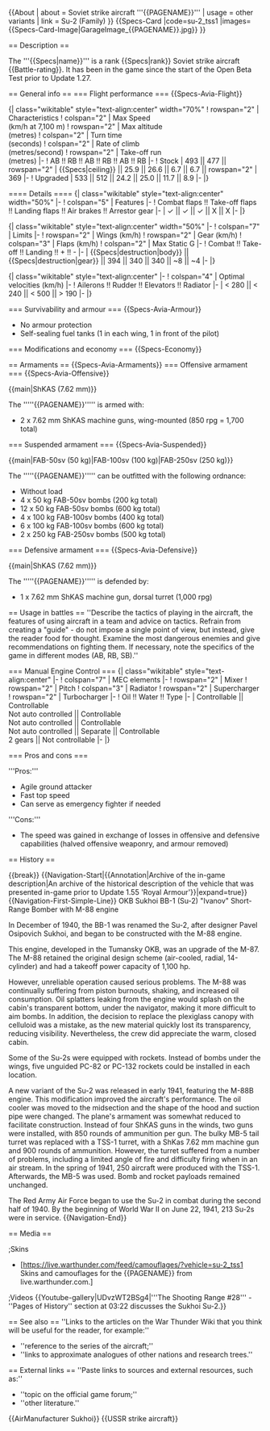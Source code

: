 {{About
| about = Soviet strike aircraft '''{{PAGENAME}}'''
| usage = other variants
| link = Su-2 (Family)
}}
{{Specs-Card
|code=su-2_tss1
|images={{Specs-Card-Image|GarageImage_{{PAGENAME}}.jpg}}
}}

== Description ==
<!-- ''In the description, the first part should be about the history of and the creation and combat usage of the aircraft, as well as its key features. In the second part, tell the reader about the aircraft in the game. Insert a screenshot of the vehicle, so that if the novice player does not remember the vehicle by name, he will immediately understand what kind of vehicle the article is talking about.'' -->
The '''{{Specs|name}}''' is a rank {{Specs|rank}} Soviet strike aircraft {{Battle-rating}}. It has been in the game since the start of the Open Beta Test prior to Update 1.27.

== General info ==
=== Flight performance ===
{{Specs-Avia-Flight}}
<!-- ''Describe how the aircraft behaves in the air. Speed, manoeuvrability, acceleration and allowable loads - these are the most important characteristics of the vehicle.'' -->

{| class="wikitable" style="text-align:center" width="70%"
! rowspan="2" | Characteristics
! colspan="2" | Max Speed<br>(km/h at 7,100 m)
! rowspan="2" | Max altitude<br>(metres)
! colspan="2" | Turn time<br>(seconds)
! colspan="2" | Rate of climb<br>(metres/second)
! rowspan="2" | Take-off run<br>(metres)
|-
! AB !! RB !! AB !! RB !! AB !! RB
|-
! Stock
| 493 || 477 || rowspan="2" | {{Specs|ceiling}} || 25.9 || 26.6 || 6.7 || 6.7 || rowspan="2" | 369
|-
! Upgraded
| 533 || 512 || 24.2 || 25.0 || 11.7 || 8.9
|-
|}

==== Details ====
{| class="wikitable" style="text-align:center" width="50%"
|-
! colspan="5" | Features
|-
! Combat flaps !! Take-off flaps !! Landing flaps !! Air brakes !! Arrestor gear
|-
| ✓ || ✓ || ✓ || X || X     <!-- ✓ -->
|-
|}

{| class="wikitable" style="text-align:center" width="50%"
|-
! colspan="7" | Limits
|-
! rowspan="2" | Wings (km/h)
! rowspan="2" | Gear (km/h)
! colspan="3" | Flaps (km/h)
! colspan="2" | Max Static G
|-
! Combat !! Take-off !! Landing !! + !! -
|-
| {{Specs|destruction|body}} || {{Specs|destruction|gear}} || 394 || 340 || 340 || ~8 || ~4
|-
|}

{| class="wikitable" style="text-align:center"
|-
! colspan="4" | Optimal velocities (km/h)
|-
! Ailerons !! Rudder !! Elevators !! Radiator
|-
| < 280 || < 240 || < 500 || > 190
|-
|}

=== Survivability and armour ===
{{Specs-Avia-Armour}}
<!-- ''Examine the survivability of the aircraft. Note how vulnerable the structure is and how secure the pilot is, whether the fuel tanks are armoured, etc. Describe the armour, if there is any, and also mention the vulnerability of other critical aircraft systems.'' -->

* No armour protection
* Self-sealing fuel tanks (1 in each wing, 1 in front of the pilot)

=== Modifications and economy ===
{{Specs-Economy}}

== Armaments ==
{{Specs-Avia-Armaments}}
=== Offensive armament ===
{{Specs-Avia-Offensive}}
<!-- ''Describe the offensive armament of the aircraft, if any. Describe how effective the cannons and machine guns are in a battle, and also what belts or drums are better to use. If there is no offensive weaponry, delete this subsection.'' -->
{{main|ShKAS (7.62 mm)}}

The '''''{{PAGENAME}}''''' is armed with:

* 2 x 7.62 mm ShKAS machine guns, wing-mounted (850 rpg = 1,700 total)

=== Suspended armament ===
{{Specs-Avia-Suspended}}
<!-- ''Describe the aircraft's suspended armament: additional cannons under the wings, bombs, rockets and torpedoes. This section is especially important for bombers and attackers. If there is no suspended weaponry remove this subsection.'' -->
{{main|FAB-50sv (50 kg)|FAB-100sv (100 kg)|FAB-250sv (250 kg)}}

The '''''{{PAGENAME}}''''' can be outfitted with the following ordnance:

* Without load
* 4 x 50 kg FAB-50sv bombs (200 kg total)
* 12 x 50 kg FAB-50sv bombs (600 kg total)
* 4 x 100 kg FAB-100sv bombs (400 kg total)
* 6 x 100 kg FAB-100sv bombs (600 kg total)
* 2 x 250 kg FAB-250sv bombs (500 kg total)

=== Defensive armament ===
{{Specs-Avia-Defensive}}
<!-- ''Defensive armament with turret machine guns or cannons, crewed by gunners. Examine the number of gunners and what belts or drums are better to use. If defensive weaponry is not available, remove this subsection.'' -->
{{main|ShKAS (7.62 mm)}}

The '''''{{PAGENAME}}''''' is defended by:

* 1 x 7.62 mm ShKAS machine gun, dorsal turret (1,000 rpg)

== Usage in battles ==
''Describe the tactics of playing in the aircraft, the features of using aircraft in a team and advice on tactics. Refrain from creating a "guide" - do not impose a single point of view, but instead, give the reader food for thought. Examine the most dangerous enemies and give recommendations on fighting them. If necessary, note the specifics of the game in different modes (AB, RB, SB).''

=== Manual Engine Control ===
{| class="wikitable" style="text-align:center"
|-
! colspan="7" | MEC elements
|-
! rowspan="2" | Mixer
! rowspan="2" | Pitch
! colspan="3" | Radiator
! rowspan="2" | Supercharger
! rowspan="2" | Turbocharger
|-
! Oil !! Water !! Type
|-
| Controllable || Controllable<br>Not auto controlled || Controllable<br>Not auto controlled || Controllable<br>Not auto controlled || Separate || Controllable<br>2 gears || Not controllable
|-
|}

=== Pros and cons ===
<!-- ''Summarise and briefly evaluate the vehicle in terms of its characteristics and combat effectiveness. Mark its pros and cons in the bulleted list. Try not to use more than 6 points for each of the characteristics. Avoid using categorical definitions such as "bad", "good" and the like - use substitutions with softer forms such as "inadequate" and "effective".'' -->

'''Pros:'''

* Agile ground attacker
* Fast top speed
* Can serve as emergency fighter if needed

'''Cons:'''

* The speed was gained in exchange of losses in offensive and defensive capabilities (halved offensive weaponry, and armour removed)

== History ==
<!-- ''Describe the history of the creation and combat usage of the aircraft in more detail than in the introduction. If the historical reference turns out to be too long, take it to a separate article, taking a link to the article about the vehicle and adding a block "/History" (example: <nowiki>https://wiki.warthunder.com/(Vehicle-name)/History</nowiki>) and add a link to it here using the <code>main</code> template. Be sure to reference text and sources by using <code><nowiki><ref></ref></nowiki></code>, as well as adding them at the end of the article with <code><nowiki><references /></nowiki></code>. This section may also include the vehicle's dev blog entry (if applicable) and the in-game encyclopedia description (under <code><nowiki>=== In-game description ===</nowiki></code>, also if applicable).'' -->

{{break}}
{{Navigation-Start|{{Annotation|Archive of the in-game description|An archive of the historical description of the vehicle that was presented in-game prior to Update 1.55 'Royal Armour'}}|expand=true}}
{{Navigation-First-Simple-Line}}
OKB Sukhoi BB-1 (Su-2) "Ivanov" Short-Range Bomber with M-88 engine

In December of 1940, the BB-1 was renamed the Su-2, after designer Pavel Osipovich Sukhoi, and began to be constructed with the M-88 engine.

This engine, developed in the Tumansky OKB, was an upgrade of the M-87. The M-88 retained the original design scheme (air-cooled, radial, 14-cylinder) and had a takeoff power capacity of 1,100 hp.

However, unreliable operation caused serious problems. The M-88 was continually suffering from piston burnouts, shaking, and increased oil consumption. Oil splatters leaking from the engine would splash on the cabin's transparent bottom, under the navigator, making it more difficult to aim bombs. In addition, the decision to replace the plexiglass canopy with celluloid was a mistake, as the new material quickly lost its transparency, reducing visibility. Nevertheless, the crew did appreciate the warm, closed cabin.

Some of the Su-2s were equipped with rockets. Instead of bombs under the wings, five unguided PC-82 or PC-132 rockets could be installed in each location.

A new variant of the Su-2 was released in early 1941, featuring the M-88B engine. This modification improved the aircraft's performance. The oil cooler was moved to the midsection and the shape of the hood and suction pipe were changed. The plane's armament was somewhat reduced to facilitate construction. Instead of four ShKAS guns in the winds, two guns were installed, with 850 rounds of ammunition per gun. The bulky MB-5 tail turret was replaced with a TSS-1 turret, with a ShKas 7.62 mm machine gun and 900 rounds of ammunition. However, the turret suffered from a number of problems, including a limited angle of fire and difficulty firing when in an air stream. In the spring of 1941, 250 aircraft were produced with the TSS-1. Afterwards, the MB-5 was used. Bomb and rocket payloads remained unchanged.

The Red Army Air Force began to use the Su-2 in combat during the second half of 1940. By the beginning of World War II on June 22, 1941, 213 Su-2s were in service.
{{Navigation-End}}

== Media ==
<!-- ''Excellent additions to the article would be video guides, screenshots from the game, and photos.'' -->

;Skins
* [https://live.warthunder.com/feed/camouflages/?vehicle=su-2_tss1 Skins and camouflages for the {{PAGENAME}} from live.warthunder.com.]

;Videos
{{Youtube-gallery|UDvzWT2BSg4|'''The Shooting Range #28''' - ''Pages of History'' section at 03:22 discusses the Sukhoi Su-2.}}

== See also ==
''Links to the articles on the War Thunder Wiki that you think will be useful for the reader, for example:''
* ''reference to the series of the aircraft;''
* ''links to approximate analogues of other nations and research trees.''

== External links ==
''Paste links to sources and external resources, such as:''
* ''topic on the official game forum;''
* ''other literature.''

{{AirManufacturer Sukhoi}}
{{USSR strike aircraft}}